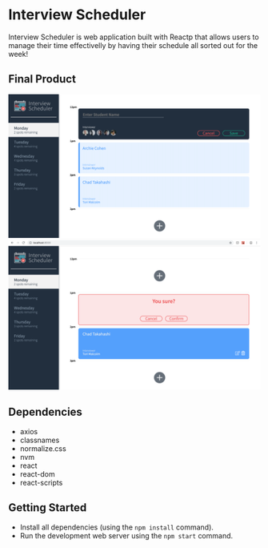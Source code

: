# Interview Scheduler

Interview Scheduler is web application built with Reactp that allows users to manage their time effectivelly by having their schedule all sorted out for the week!

## Final Product

!["screenshot added interview"](https://github.com/Kdavtyan21/scheduler/blob/master/public/images/AddingInterview.png)
!["screenshot of deleting an interview"](https://github.com/Kdavtyan21/scheduler/blob/master/public/images/DeletingInterview.png)

## Dependencies

- axios
- classnames
- normalize.css
- nvm
- react
- react-dom
- react-scripts

## Getting Started

- Install all dependencies (using the `npm install` command).
- Run the development web server using the `npm start` command.